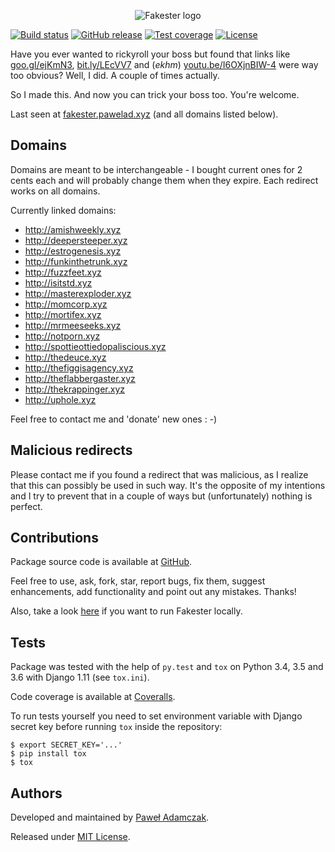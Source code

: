 <p align="center">
    <img src="https://cdn.rawgit.com/pawelad/fakester/d542da1e/fakester/fakester/static/img/logo.png" alt="Fakester logo">
</p>

[![Build status](https://img.shields.io/travis/pawelad/fakester.svg)][travis]
[![GitHub release](https://img.shields.io/github/release/pawelad/fakester.svg)][github]
[![Test coverage](https://img.shields.io/coveralls/pawelad/fakester.svg)][coveralls]
[![License](https://img.shields.io/github/license/pawelad/fakester.svg)][license]

Have you ever wanted to rickyroll your boss but found that links like
[goo.gl/ejKmN3](https://goo.gl/ejKmN3), [bit.ly/LEcVV7](https://bit.ly/LEcVV7)
and (*ekhm*) [youtu.be/I6OXjnBIW-4](https://youtu.be/I6OXjnBIW-4) were way too
obvious? Well, I did. A couple of times actually.

So I made this. And now you can trick your boss too. You're welcome.

Last seen at [fakester.pawelad.xyz][fakester] (and all 
domains listed below).

## Domains
Domains are meant to be interchangeable - I bought current ones for 2 cents
each and will probably change them when they expire. Each redirect works on 
all domains.

Currently linked domains:
- http://amishweekly.xyz
- http://deepersteeper.xyz
- http://estrogenesis.xyz
- http://funkinthetrunk.xyz
- http://fuzzfeet.xyz
- http://isitstd.xyz
- http://masterexploder.xyz
- http://momcorp.xyz
- http://mortifex.xyz
- http://mrmeeseeks.xyz
- http://notporn.xyz
- http://spottieottiedopaliscious.xyz
- http://thedeuce.xyz
- http://thefiggisagency.xyz
- http://theflabbergaster.xyz
- http://thekrappinger.xyz
- http://uphole.xyz

Feel free to contact me and 'donate' new ones : -)

## Malicious redirects
Please contact me if you found a redirect that was malicious, as I realize that 
this can possibly be used in such way. It's the opposite of my intentions
and I try to prevent that in a couple of ways but (unfortunately) nothing is 
perfect.

## Contributions
Package source code is available at [GitHub][github].

Feel free to use, ask, fork, star, report bugs, fix them, suggest enhancements,
add functionality and point out any mistakes. Thanks!

Also, take a look [here][fakester running locally] if you want to run Fakester
locally.

## Tests
Package was tested with the help of `py.test` and `tox` on Python 3.4, 3.5
and 3.6 with Django 1.11 (see `tox.ini`).

Code coverage is available at [Coveralls][coveralls].

To run tests yourself you need to set environment variable with Django secret
key before running `tox` inside the repository:

```shell
$ export SECRET_KEY='...'
$ pip install tox
$ tox
```

## Authors
Developed and maintained by [Paweł Adamczak][pawelad].

Released under [MIT License][license].


[coveralls]: https://coveralls.io/github/pawelad/fakester
[fakester]: https://fakester.pawelad.xyz
[fakester running locally]: https://github.com/pawelad/fakester/wiki/Running-Fakester-locally
[github]: https://github.com/pawelad/fakester
[license]: https://github.com/pawelad/fakester/blob/master/LICENSE
[pawelad]: https://github.com/pawelad
[travis]: https://travis-ci.org/pawelad/fakester

